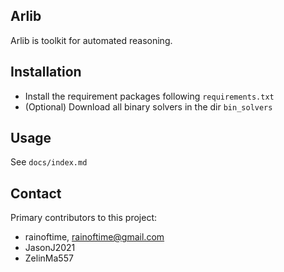 ## Arlib 

Arlib is toolkit for automated reasoning.



## Installation

- Install the requirement packages following `requirements.txt`
- (Optional) Download all binary solvers in the dir `bin_solvers`

## Usage

See `docs/index.md`

## Contact

Primary contributors to this project:
- rainoftime, rainoftime@gmail.com
- JasonJ2021
- ZelinMa557 